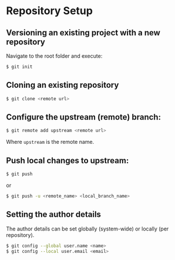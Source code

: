 # Repository Setup

## Versioning an existing project with a new repository

Navigate to the root folder and execute:

```bash
$ git init
```

## Cloning an existing repository

```bash
$ git clone <remote url>
```

## Configure the upstream (remote) branch:

```bash
$ git remote add upstream <remote url>
```

Where `upstream` is the remote name.

## Push local changes to upstream:

```bash
$ git push
```

or 

```bash
$ git push -u <remote_name> <local_branch_name>
```

## Setting the author details

The author details can be set globally (system-wide) or locally (per repository).

```bash
$ git config --global user.name <name>
$ git config --local user.email <email>
```

